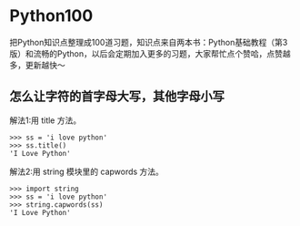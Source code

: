 # Python100
把Python知识点整理成100道习题，知识点来自两本书：Python基础教程（第3版）和流畅的Python，以后会定期加入更多的习题，大家帮忙点个赞哈，点赞越多，更新越快～

## 怎么让字符的首字母大写，其他字母小写

解法1:用 title 方法。

```
>>> ss = 'i love python'
>>> ss.title()
'I Love Python'
```

解法2:用 string 模块里的 capwords 方法。


```
>>> import string
>>> ss = 'i love python'
>>> string.capwords(ss)
'I Love Python'
```


